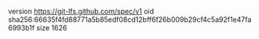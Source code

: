 version https://git-lfs.github.com/spec/v1
oid sha256:66635f4fd88771a5b85edf08cd12bff6f26b009b29cf4c5a92f1e47fa6993b1f
size 1626
